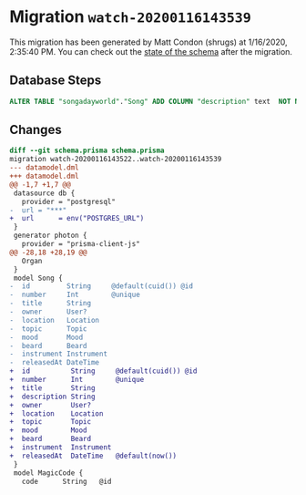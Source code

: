 # Migration `watch-20200116143539`

This migration has been generated by Matt Condon (shrugs) at 1/16/2020, 2:35:40 PM.
You can check out the [state of the schema](./schema.prisma) after the migration.

## Database Steps

```sql
ALTER TABLE "songadayworld"."Song" ADD COLUMN "description" text  NOT NULL DEFAULT '';
```

## Changes

```diff
diff --git schema.prisma schema.prisma
migration watch-20200116143522..watch-20200116143539
--- datamodel.dml
+++ datamodel.dml
@@ -1,7 +1,7 @@
 datasource db {
   provider = "postgresql"
-  url = "***"
+  url      = env("POSTGRES_URL")
 }
 generator photon {
   provider = "prisma-client-js"
@@ -28,18 +28,19 @@
   Organ
 }
 model Song {
-  id         String     @default(cuid()) @id
-  number     Int        @unique
-  title      String
-  owner      User?
-  location   Location
-  topic      Topic
-  mood       Mood
-  beard      Beard
-  instrument Instrument
-  releasedAt DateTime
+  id          String     @default(cuid()) @id
+  number      Int        @unique
+  title       String
+  description String
+  owner       User?
+  location    Location
+  topic       Topic
+  mood        Mood
+  beard       Beard
+  instrument  Instrument
+  releasedAt  DateTime   @default(now())
 }
 model MagicCode {
   code      String   @id
```


